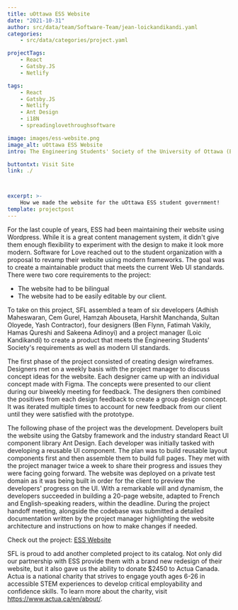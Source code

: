 ```yaml
---
title: uOttawa ESS Website
date: "2021-10-31"
author: src/data/team/Software-Team/jean-loickandikandi.yaml
categories:
    - src/data/categories/project.yaml

projectTags:
    - React
    - Gatsby.JS
    - Netlify

tags:
    - React
    - Gatsby.JS
    - Netlify
    - Ant Design
    - i18N
    - spreadinglovethroughsoftware

image: images/ess-website.png
image_alt: uOttawa ESS Website
intro: The Engineering Students' Society of the University of Ottawa (ESS) is an organization run by students and for students. ESS' goal is to improve the Engineering Student Experience at uOttawa by providing resources and services to facilitate the lives of Engineering students. They also plan events where students get to network with professionals in the industry. as well as their peers from other Engineering schools in Canada. They advertise more of their work and core values on their website.

buttontxt: Visit Site
link: ./



excerpt: >-
    How we made the website for the uOttawa ESS student government!
template: projectpost
---
```


For the last couple of years, ESS had been maintaining their website using Wordpress. While it is a great content management system, it didn't give them enough flexibility to experiment with the design to make it look more modern. Software for Love reached out to the student organization with a proposal to revamp their website using modern frameworks. The goal was to create a maintainable product that meets the current Web UI standards. There were two core requirements to the project: 

- The website had to be bilingual 
- The website had to be easily editable by our client.


To take on this project, SFL assembled a team of six developers (Adhish Maheswaran, Cem Gurel, Hamzah Abouseta, Harshit Manchanda, Sultan Oloyede, Yash Contractor), four designers (Ben Flynn, Fatimah Vakily, Hamas Qureshi and Sakeena Adinoyi) and a project manager (Loic Kandikandi) to create a product that meets the Engineering Students' Society's requirements as well as modern UI standards.


The first phase of the project consisted of creating design wireframes. Designers met on a weekly basis with the project manager to discuss concept ideas for the website. Each designer came up with an individual concept made with Figma. The concepts were presented to our client during our biweekly meeting for feedback. The designers then combined the positives from each design feedback to create a group design concept. It was iterated multiple times to account for new feedback from our client until they were satisfied with the prototype.

The following phase of the project was the development. Developers built the website using the Gatsby framework and the industry standard React UI component library Ant Design. Each developer was initially tasked with developing a reusable UI component. The plan was to build reusable layout components first and then assemble them to build full pages. They met with the project manager twice a week to share their progress and issues they were facing going forward. The website was deployed on a private test domain as it was being built in order for the client to preview the developers' progress on the UI. With a remarkable will and dynamism, the developers succeeded in building a 20-page website, adapted to French and English-speaking readers, within the deadline. During the project handoff meeting, alongside the codebase was submitted a detailed documentation written by the project manager highlighting the website architecture and instructions on how to make changes if needed.


Check out the project: [ESS Website](https://www.essaeg.ca/)

SFL is proud to add another completed project to its catalog. Not only did our partnership with ESS provide them with a brand new redesign of their website, but it also gave us the ability to donate $2450 to Actua Canada. Actua is a national charity that strives to engage youth ages 6-26 in accessible STEM experiences to develop critical employability and confidence skills. To learn more about the charity, visit https://www.actua.ca/en/about/.
